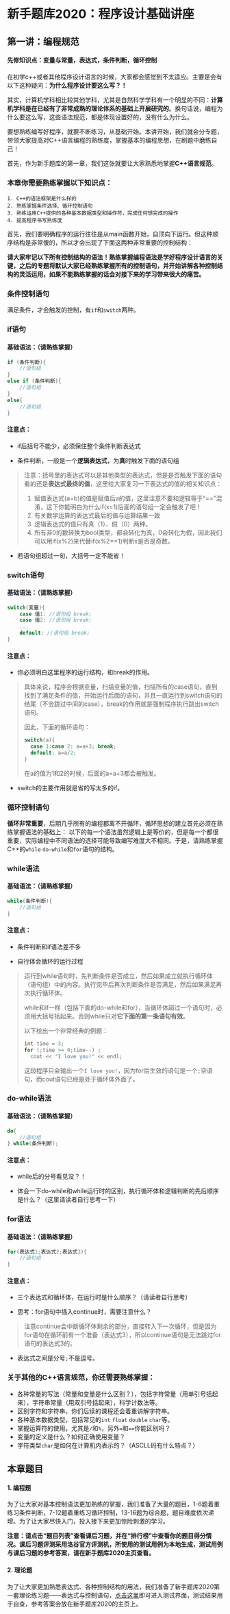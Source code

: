 # 新手题库2020：程序设计基础讲座
## 第一讲：编程规范

#### 先修知识点：变量与常量，表达式，条件判断，循环控制

在初学c++或者其他程序设计语言的时候，大家都会感觉到不太适应。主要是会有以下这种疑问：**为什么程序设计要这么写？！**

其实，计算机学科相比较其他学科，尤其是自然科学学科有一个明显的不同：**计算机学科是在已经有了非常成熟的理论体系的基础上开展研究的**。换句话说，编程为什么要这么写，这些语法规范，都是体现设置好的，没有什么为什么。

要想熟练编写好程序，就要不断练习，从基础开始。本讲开始，我们就会分专题，带领大家提高对C++语言编程的熟练度，掌握基本的编程思想，在刷题中磨练自己！

首先，作为新手题库的第一章，我们这张就要让大家熟悉地掌握**C++语言规范**。

### 本章你需要熟练掌握以下知识点：
    1. C++的语法框架是什么样的
    2. 熟练掌握条件选择、循环控制语句
    3. 熟练运用C++提供的各种基本数据类型和操作符，完成任何想完成的操作
    4. 提高程序书写熟练度

首先，我们要明确程序的运行往往是从main函数开始，自顶向下运行。但这种顺序结构是非常傻的，所以才会出现了下面这两种非常重要的控制结构：

**请大家牢记以下所有控制结构的语法！熟练掌握编程语法是学好程序设计语言的关键，之后的专题将默认大家已经熟练掌握所有的控制语句，并开始讲解各种控制结构的灵活运用，如果不能熟练掌握的话会对接下来的学习带来很大的痛苦。**
    

### 条件控制语句
满足条件，才会触发的控制，有`if`和`switch`两种。
### if语句
#### 基础语法：（请熟练掌握）
```c++
if (条件判断){
	//语句组
}
else if (条件判断){
	//语句组
}
else{
	//语句组
}
```

#### 注意点：
- if后括号不能少，必须保住整个条件判断表达式

- 条件判断，一般是一个**逻辑表达式**，为**真**时触发下面的语句组

> 注意：括号里的表达式可以是其他类型的表达式，但是是否触发下面的语句看的还是**表达式最终的值**，这里给大家复习一下表达式的值的相关知识点：
>
> 1. 赋值表达式(a=b)的值是赋值后a的值，这里注意不要和逻辑等于“==”混淆，这下你能明白为什么if(x=1)后面的语句组一定会触发了吧！
> 2. 有关数学运算的表达式最后的值与运算结果一致
> 3. 逻辑表达式的值只有真（1）、假（0）两种。
> 4. 所有非0的数转换为bool类型，都会转化为真，0会转化为假，因此我们可以用if(x%2)来代替if(x%2==1)判断x是否是奇数。

- 若语句组超过一句，大括号一定不能省！

### switch语句
#### 基础语法：（请熟练掌握）
```c++
switch(变量){
	case 值1: //语句组 break;
    case 值2: //语句组 break;
    ...
    default: //语句组 break;
}
```

#### 注意点：
- 你必须明白这里程序的运行结构，和break的作用。

> 具体来说，程序会根据变量，扫描变量的值，扫描所有的case语句，直到找到了满足条件的值，开始运行后面的语句，并且一直运行到switch语句的结尾（不会跳过中间的case），break的作用就是强制程序执行跳出switch语句。
>
> 因此，下面的循环语句：
>
> ```c++
> switch(a){
> 	case 1:case 2: a=a+3; break;
> 	default: a=a/2;
> }
> ```
>
> 在a的值为1和2的时候，后面的a=a+3都会被触发。

- switch的主要作用就是省的写太多的if。

### 循环控制语句

**循环非常重要**，后期几乎所有的编程都离不开循环，循环思想的建立首先必须在熟练掌握语法的基础上：
以下的每一个语法虽然逻辑上是等价的，但是每一个都很重要，实际编程中不同语法的选择可能导致编写难度大不相同。于是，请熟练掌握C++的`while` `do-while`和`for`语句的结构。

### while语法
#### 基础语法：（请熟练掌握）
```c++
while(条件判断){
	//语句组
}
```

#### 注意点：
- 条件判断和if语法差不多

- 自行体会循环的运行过程

> 运行到while语句时，先判断条件是否成立，然后如果成立就执行循环体（语句组）中的内容。执行完毕后再次判断条件是否满足，然后如果满足再次执行循环体。
>
> while和if一样（包括下面的do-while和for），当循环体超过一个语句时，必须用大括号括起来。否则while只对**它下面的第一条语句有效**。
>
> 以下给出一个非常经典的例题：
>
> ```c++
> int time = 3;
> for (;time >= 0;time--) ;
> 	cout << "I love you!" << endl;
> ```
>
> 这段程序只会输出一个`I love you!`，因为for后生效的语句是一个`;`空语句，而cout语句已经是处于循环体外面了。

### do-while语法
#### 基础语法：（请熟练掌握）
```c++
do{
	//语句组
} while(条件判断);
```

#### 注意点：
- while后的分号看见没？！

- 体会一下do-while和while运行时的区别，执行循环体和逻辑判断的先后顺序是什么？（这里请读者自行思考一下）

### for语法
#### 基础语法：（请熟练掌握）
```c++
for(表达式1;表达式2;表达式3){
	//语句组
}
```

#### 注意点：
- 三个表达式和循环体，在运行时是什么顺序？（请读者自行思考）

- 思考：for语句中插入continue时，需要注意什么？

> 注意continue会中断循环体剩余的部分，直接转入下一次循环，但是因为for语句在循环前有一个准备（表达式3），所以continue语句是无法跳过for语句的表达式3的。

- 表达式之间是分号`;`不是逗号。

### 关于其他的C++语言规范，你还需要熟练掌握：
- 各种常量的写法（常量和变量是什么区别？），包括字符常量（用单引号括起来），字符串常量（用双引号括起来），科学计数法等。
- 区别字符和字符串，你们后续的课程还会着重讲解字符串。
- 各种基本数据类型，包括常见的`int` `float` `double` `char`等。
- 掌握运算符的使用，尤其是`/`和`%`，另外`=`和`==`你能区别吗？
- 变量的定义是什么？如何正确使用变量？
- 字符类型`char`是如何在计算机内表示的？（ASCLL码有什么特点？）

## 本章题目

#### 1. 编程题

为了让大家对基本控制语法更加熟练的掌握，我们准备了大量的题目，1-6题着重练习条件判断，7-12题着重练习循环控制，13-16题为综合题，题目难度依次递增。为了让大家尽快入门，投入接下来更加惊险刺激的学习。



**注意：请点击“题目列表”查看课后习题，并在“排行榜”中查看你的题目得分情况。课后习题评测采用洛谷官方评测机，所使用的测试用例为本地生成，测试用例与课后习题的参考答案，请在新手题库2020主页查看。**



#### 2. 理论题

为了让大家更加熟悉表达式、各种控制结构的用法，我们准备了新手题库2020第一套理论练习题——表达式与控制语句，[点击这里](https://ks.wjx.top/jq/54145483.aspx)即可进入测试界面，测试结果用于自查，参考答案会放在新手题库2020的主页上。